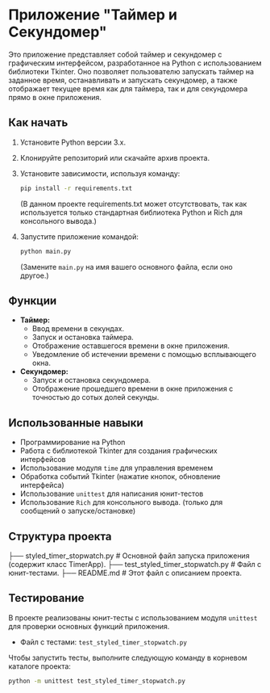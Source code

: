 # Приложение "Таймер и Секундомер"

Это приложение представляет собой таймер и секундомер с графическим интерфейсом, разработанное на Python с использованием библиотеки Tkinter. Оно позволяет пользователю запускать таймер на заданное время, останавливать и запускать секундомер, а также отображает текущее время как для таймера, так и для секундомера прямо в окне приложения.

## Как начать

1.  Установите Python версии 3.x.
2.  Клонируйте репозиторий или скачайте архив проекта.
3.  Установите зависимости, используя команду:

    ```bash
    pip install -r requirements.txt
    ```
    (В данном проекте requirements.txt может отсутствовать, так как используется только стандартная библиотека Python и Rich для консольного вывода.)

4.  Запустите приложение командой:

    ```bash
    python main.py
    ```
    (Замените `main.py` на имя вашего основного файла, если оно другое.)

## Функции

*   **Таймер:**
    *   Ввод времени в секундах.
    *   Запуск и остановка таймера.
    *   Отображение оставшегося времени в окне приложения.
    *   Уведомление об истечении времени с помощью всплывающего окна.
*   **Секундомер:**
    *   Запуск и остановка секундомера.
    *   Отображение прошедшего времени в окне приложения с точностью до сотых долей секунды.

## Использованные навыки

*   Программирование на Python
*   Работа с библиотекой Tkinter для создания графических интерфейсов
*   Использование модуля `time` для управления временем
*   Обработка событий Tkinter (нажатие кнопок, обновление интерфейса)
*   Использование `unittest` для написания юнит-тестов
*   Использование `Rich` для консольного вывода. (только для сообщений о запуске/остановке)

## Структура проекта
├── styled_timer_stopwatch.py # Основной файл запуска приложения (содержит класс TimerApp). ├── test_styled_timer_stopwatch.py # Файл с юнит-тестами. ├── README.md # Этот файл с описанием проекта.


## Тестирование

В проекте реализованы юнит-тесты с использованием модуля `unittest` для проверки основных функций приложения.

*   Файл с тестами: `test_styled_timer_stopwatch.py`

Чтобы запустить тесты, выполните следующую команду в корневом каталоге проекта:

```bash
python -m unittest test_styled_timer_stopwatch.py
